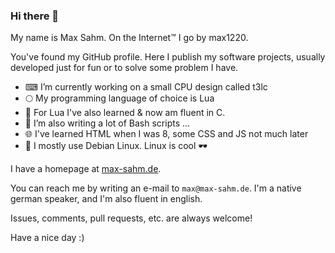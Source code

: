 ### Hi there 👋

My name is Max Sahm.
On the Internet™ I go by max1220.

You've found my GitHub profile.
Here I publish my software projects, usually developed just for fun or to solve some problem I have.


- ⌨ I’m currently working on a small CPU design called t3lc
- 🌕 My programming language of choice is Lua
- 🌊 For Lua I've also learned & now am fluent in C.
- 👊 I’m also writing a lot of Bash scripts ...
- 🌐 I've learned HTML when I was 8, some CSS and JS not much later
- 🐧 I mostly use Debian Linux. Linux is cool 🕶

I have a homepage at [max-sahm.de](https://max-sahm.de).

You can reach me by writing an e-mail to `max@max-sahm.de`.
I'm a native german speaker, and I'm also fluent in english. 

Issues, comments, pull requests, etc. are always welcome!

Have a nice day :)
